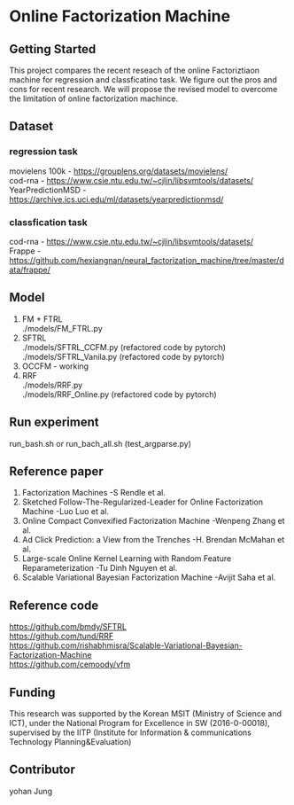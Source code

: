 # Online Factorization Machine

## Getting Started

This project compares the recent reseach of the online Factoriztiaon machine for regression and classficatino task. We figure out the pros and cons for recent research. We will propose the revised model to overcome the limitation of online factorization machince.

## Dataset

### regression task <br/>

movielens 100k - https://grouplens.org/datasets/movielens/ <br/>
cod-rna - https://www.csie.ntu.edu.tw/~cjlin/libsvmtools/datasets/ <br/>
YearPredictionMSD - https://archive.ics.uci.edu/ml/datasets/yearpredictionmsd/ <br/>
### classfication task <br/>
cod-rna - https://www.csie.ntu.edu.tw/~cjlin/libsvmtools/datasets/ <br/>
Frappe - https://github.com/hexiangnan/neural_factorization_machine/tree/master/data/frappe/ <br/>
    

## Model

1. FM + FTRL <br/>
./models/FM_FTRL.py
2. SFTRL <br/>
./models/SFTRL_CCFM.py (refactored code by pytorch)  <br/>
./models/SFTRL_Vanila.py (refactored code by pytorch)  <br/> 
3. OCCFM - working
4. RRF <br/>
./models/RRF.py <br/>
./models/RRF_Online.py (refactored code by pytorch)  <br/> 
    
## Run experiment

run_bash.sh or run_bach_all.sh (test_argparse.py)
   
    
## Reference paper

1. Factorization Machines -S Rendle et al.
2. Sketched Follow-The-Regularized-Leader for Online Factorization Machine -Luo Luo et al.
3. Online Compact Convexified Factorization Machine -Wenpeng Zhang et al.
4. Ad Click Prediction: a View from the Trenches -H. Brendan McMahan et al.
5. Large-scale Online Kernel Learning with Random Feature Reparameterization -Tu Dinh Nguyen et al. <br/>
6. Scalable Variational Bayesian Factorization Machine -Avijit Saha et al.

## Reference code

https://github.com/bmdy/SFTRL <br/>
https://github.com/tund/RRF <br/>
https://github.com/rishabhmisra/Scalable-Variational-Bayesian-Factorization-Machine <br/>
https://github.com/cemoody/vfm <br/>

## Funding

This research was supported by the Korean MSIT (Ministry of Science and ICT), under the National Program for Excellence in SW (2016-0-00018), supervised by the IITP (Institute for Information & communications Technology Planning&Evaluation)

## Contributor

yohan Jung 
